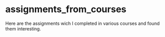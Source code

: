 # assignments_from_courses
Here are the assignments wich I completed in various courses and found them interesting.
